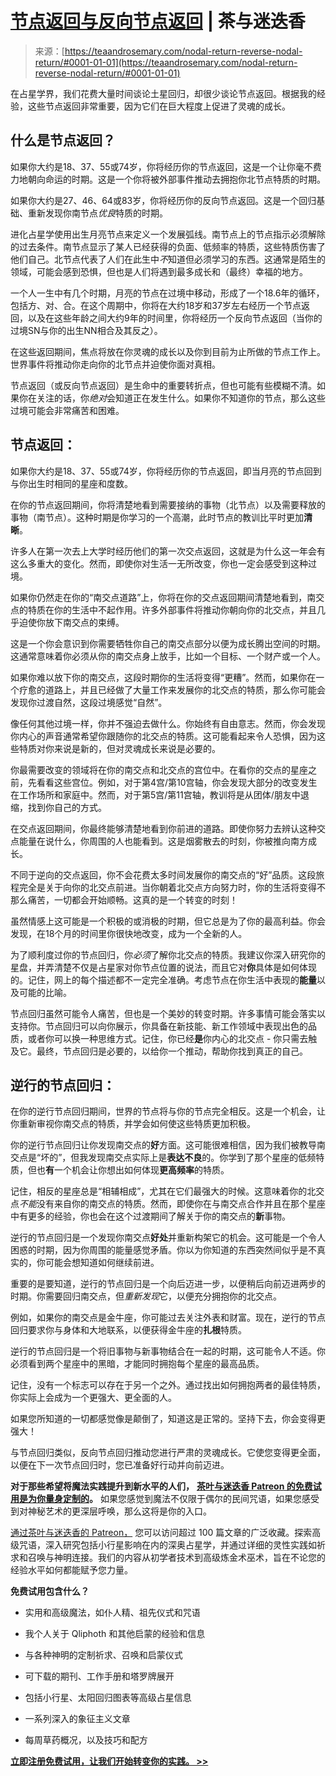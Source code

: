 <!--yml

分类：未分类

日期：2024-06-12 18:23:41

-->

# [节点返回与反向节点返回](https://teaandrosemary.com/nodal-return-reverse-nodal-return/#0001-01-01) | 茶与迷迭香

> 来源：[https://teaandrosemary.com/nodal-return-reverse-nodal-return/#0001-01-01](https://teaandrosemary.com/nodal-return-reverse-nodal-return/#0001-01-01)

在占星学界，我们花费大量时间谈论土星回归，却很少谈论节点返回。根据我的经验，这些节点返回非常重要，因为它们在巨大程度上促进了灵魂的成长。

## 什么是节点返回？

如果你大约是18、37、55或74岁，你将经历你的节点返回，这是一个让你毫不费力地朝向命运的时期。这是一个你将被外部事件推动去拥抱你北节点特质的时期。

如果你大约是27、46、64或83岁，你将经历你的反向节点返回。这是一个回归基础、重新发现你南节点*优良*特质的时期。

进化占星学使用出生月亮节点来定义一个发展弧线。南节点上的节点指示必须解除的过去条件。南节点显示了某人已经获得的负面、低频率的特质，这些特质伤害了他们自己。北节点代表了人们在此生中*不*知道但必须学习的东西。这通常是陌生的领域，可能会感到恐惧，但也是人们将遇到最多成长和（最终）幸福的地方。

一个人一生中有几个时期，月亮的节点在过境中移动，形成了一个18.6年的循环，包括方、对、合。在这个周期中，你将在大约18岁和37岁左右经历一个节点返回，以及在这些年龄之间大约9年的时间里，你将经历一个反向节点返回（当你的过境SN与你的出生NN相合及其反之）。

在这些返回期间，焦点将放在你灵魂的成长以及你到目前为止所做的节点工作上。世界事件将推动你走向你的北节点并迫使你面对真相。

节点返回（或反向节点返回）是生命中的重要转折点，但也可能有些模糊不清。如果你在关注的话，你*绝对*会知道正在发生什么。如果你不知道你的节点，那么这些过境可能会非常痛苦和困难。

## 节点返回：

如果你大约是18、37、55或74岁，你将经历你的节点返回，即当月亮的节点回到与你出生时相同的星座和度数。

在你的节点返回期间，你将清楚地看到需要接纳的事物（北节点）以及需要释放的事物（南节点）。这种时期是你学习的一个高潮，此时节点的教训比平时更加**清晰**。

许多人在第一次去上大学时经历他们的第一次交点返回，这就是为什么这一年会有这么多重大的变化。然而，即使你对生活一无所改变，你也一定会感受到这种过境。

如果你仍然走在你的“南交点道路”上，你将在你的交点返回期间清楚地看到，南交点的特质在你的生活中不起作用。许多外部事件将推动你朝向你的北交点，并且几乎迫使你放下南交点的束缚。

这是一个你会意识到你需要牺牲你自己的南交点部分以便为成长腾出空间的时期。这通常意味着你必须从你的南交点身上放手，比如一个目标、一个财产或一个人。

如果你难以放下你的南交点，这段时期你的生活将变得“更糟”。然而，如果你在一个疗愈的道路上，并且已经做了大量工作来发展你的北交点的特质，那么你可能会发现你过渡自然，这段过境感觉“自然”。

像任何其他过境一样，你并不强迫去做什么。你始终有自由意志。然而，你会发现你内心的声音通常希望你跟随你的北交点的特质。这可能看起来令人恐惧，因为这些特质对你来说是新的，但对灵魂成长来说是必要的。

你最需要改变的领域将在你的南交点和北交点的宫位中。在看你的交点的星座之前，先看看这些宫位。例如，对于第4宫/第10宫轴，你会发现大部分的改变发生在工作场所和家庭中。然而，对于第5宫/第11宫轴，教训将是从团体/朋友中退缩，找到你自己的方式。

在交点返回期间，你最终能够清楚地看到你前进的道路。即使你努力去辨认这种交点能量在说什么，你周围的人也能看到。这是烟雾散去的时刻，你被推向南方成长。

不同于逆向的交点返回，你不会花费太多时间发展你的南交点的“好”品质。这段旅程完全是关于向你的北交点前进。当你朝着北交点方向努力时，你的生活将变得不那么痛苦，一切都会开始顺畅。这真的是一个转变的时刻！

虽然情感上这可能是一个积极的或消极的时期，但它总是为了你的最高利益。你会发现，在18个月的时间里你很快地改变，成为一个全新的人。

为了顺利度过你的节点回归，你*必须*了解你北交点的特质。我建议你深入研究你的星盘，并弄清楚不仅是占星家对你节点位置的说法，而且它对**你**具体是如何体现的。记住，网上的每个描述都不一定完全准确。考虑节点在你生活中表现的**能量**以及可能的比喻。

节点回归虽然可能令人痛苦，但也是一个美妙的转变时期。许多事情可能会落实以支持你。节点回归可以向你展示，你具备在新技能、新工作领域中表现出色的品质，或者你可以换一种思维方式。记住，你已经**是**你内心的北交点 - 你只需去触及它。最终，节点回归是必要的，以给你一个推动，帮助你找到真正的自己。

## 逆行的节点回归：

在你的逆行节点回归期间，世界的节点将与你的节点完全相反。这是一个机会，让你重新审视你南交点的特质，并学会如何使这些特质更加积极。

你的逆行节点回归让你发现南交点的**好**方面。这可能很难相信，因为我们被教导南交点是“坏的”，但我发现南交点实际上是**表达不良**的。你学到了那个星座的低频特质，但也**有**一个机会让你想出如何体现**更高频率**的特质。

记住，相反的星座总是“相辅相成”，尤其在它们最强大的时候。这意味着你的北交点*不能*没有来自你的南交点的特质。然而，即使你在与南交点合作并且在那个星座中有更多的经验，你也会在这个过渡期间了解关于你的南交点的**新**事物。

逆行的节点回归是一个发现你南交点**好处**并重新构架它的机会。这可能是一个令人困惑的时期，因为你周围的能量感觉矛盾。你以为你知道的东西突然间似乎是不真实的，你可能会想知道如何继续前进。

重要的是要知道，逆行的节点回归是一个向后迈进一步，以便稍后向前迈进两步的时期。你需要回归南交点，但*重新发现*它，以便充分拥抱你的北交点。

例如，如果你的南交点是金牛座，你可能过去关注外表和财富。现在，逆行的节点回归要求你与身体和大地联系，以便获得金牛座的**扎根**特质。

逆行的节点回归是一个将旧事物与新事物结合在一起的时期，这可能令人不适。你必须看到两个星座中的黑暗，才能同时拥抱每个星座的最高品质。

记住，没有一个标志可以存在于另一个之外。通过找出如何拥抱两者的最佳特质，你实际上会成为一个更强大、更全面的人。

如果您所知道的一切都感觉像是颠倒了，知道这是正常的。坚持下去，你会变得更强大！

与节点回归类似，反向节点回归推动您进行严肃的灵魂成长。它使您变得更全面，以便在下一次节点回归时，您已准备好行动并向前迈进。

**对于那些希望将魔法实践提升到新水平的人们，** [**茶叶与迷迭香 Patreon 的免费试用是为你量身定制的**](https://www.patreon.com/teaandrosemary)**。** 如果您感觉到魔法不仅限于偶尔的民间咒语，如果您感受到对神秘艺术的更深层呼唤，那么这将是你的入口。

[通过茶叶与迷迭香的 Patreon，](https://www.patreon.com/teaandrosemary) 您可以访问超过 100 篇文章的广泛收藏。探索高级咒语，深入研究包括小行星影响在内的深奥占星学，并通过详细的灵性实践如祈求和召唤与神明连接。我们的内容从初学者技术到高级炼金术巫术，旨在不论您的经验水平如何都能赋予您力量。

**免费试用包含什么？**

+   实用和高级魔法，如仆人精、祖先仪式和咒语

+   我个人关于 Qliphoth 和其他启蒙的经验和信息

+   与各种神明的定制祈求、召唤和启蒙仪式

+   可下载的期刊、工作手册和塔罗牌展开

+   包括小行星、太阳回归图表等高级占星信息

+   一系列深入的象征主义文章

+   每周草药概况，以及技巧和配方

[**立即注册免费试用，让我们开始转变你的实践。 >>**](https://www.patreon.com/teaandrosemary)

